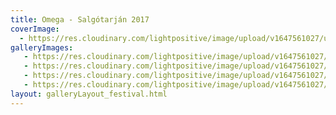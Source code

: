 ```yaml
---
title: Omega - Salgótarján 2017
coverImage:
  - https://res.cloudinary.com/lightpositive/image/upload/v1647561027/uploads/Omega%20-%20Salg%C3%B3tarj%C3%A1n%202017/Omega.jpg
galleryImages:
   - https://res.cloudinary.com/lightpositive/image/upload/v1647561027/uploads/Omega%20-%20Salg%C3%B3tarj%C3%A1n%202017/Omega3.jpg
   - https://res.cloudinary.com/lightpositive/image/upload/v1647561027/uploads/Omega%20-%20Salg%C3%B3tarj%C3%A1n%202017/Omega2.jpg
   - https://res.cloudinary.com/lightpositive/image/upload/v1647561027/uploads/Omega%20-%20Salg%C3%B3tarj%C3%A1n%202017/Omega1.jpg
   - https://res.cloudinary.com/lightpositive/image/upload/v1647561027/uploads/Omega%20-%20Salg%C3%B3tarj%C3%A1n%202017/Omega.jpg
layout: galleryLayout_festival.html
---
```

